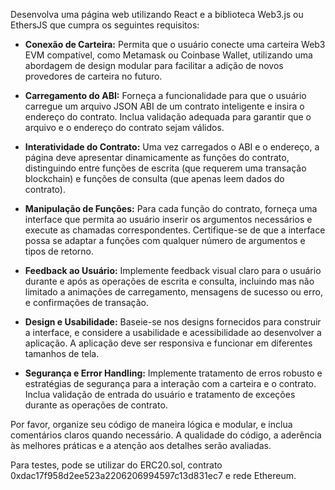 Desenvolva uma página web utilizando React e a biblioteca Web3.js ou EthersJS que cumpra os seguintes requisitos:

- **Conexão de Carteira:** Permita que o usuário conecte uma carteira Web3 EVM compatível, como Metamask ou Coinbase Wallet, utilizando uma abordagem de design modular para facilitar a adição de novos provedores de carteira no futuro.

- **Carregamento do ABI:** Forneça a funcionalidade para que o usuário carregue um arquivo JSON ABI de um contrato inteligente e insira o endereço do contrato. Inclua validação adequada para garantir que o arquivo e o endereço do contrato sejam válidos.

- **Interatividade do Contrato:** Uma vez carregados o ABI e o endereço, a página deve apresentar dinamicamente as funções do contrato, distinguindo entre funções de escrita (que requerem uma transação blockchain) e funções de consulta (que apenas leem dados do contrato).

- **Manipulação de Funções:** Para cada função do contrato, forneça uma interface que permita ao usuário inserir os argumentos necessários e execute as chamadas correspondentes. Certifique-se de que a interface possa se adaptar a funções com qualquer número de argumentos e tipos de retorno.

- **Feedback ao Usuário:** Implemente feedback visual claro para o usuário durante e após as operações de escrita e consulta, incluindo mas não limitado a animações de carregamento, mensagens de sucesso ou erro, e confirmações de transação.

- **Design e Usabilidade:** Baseie-se nos designs fornecidos para construir a interface, e considere a usabilidade e acessibilidade ao desenvolver a aplicação. A aplicação deve ser responsiva e funcionar em diferentes tamanhos de tela.

- **Segurança e Error Handling:** Implemente tratamento de erros robusto e estratégias de segurança para a interação com a carteira e o contrato. Inclua validação de entrada do usuário e tratamento de exceções durante as operações de contrato.

Por favor, organize seu código de maneira lógica e modular, e inclua comentários claros quando necessário. A qualidade do código, a aderência às melhores práticas e a atenção aos detalhes serão avaliadas.


Para testes, pode se utilizar do ERC20.sol, contrato 0xdac17f958d2ee523a2206206994597c13d831ec7 e rede Ethereum.
